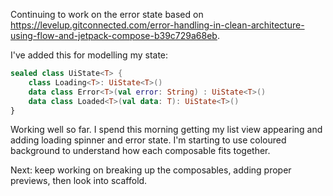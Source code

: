 Continuing to work on the error state based on https://levelup.gitconnected.com/error-handling-in-clean-architecture-using-flow-and-jetpack-compose-b39c729a68eb.

I've added this for modelling my state:

```kotlin
sealed class UiState<T> {
    class Loading<T>: UiState<T>()
    data class Error<T>(val error: String) : UiState<T>()
    data class Loaded<T>(val data: T): UiState<T>()
} 
```

Working well so far. I spend this morning getting my list view appearing and adding loading spinner and error state. I'm starting to use coloured background to understand how each composable fits together.

Next: keep working on breaking up the composables, adding proper previews, then look into scaffold.